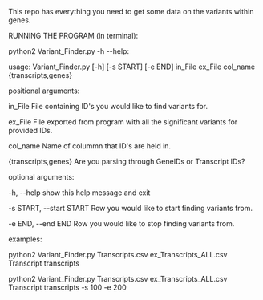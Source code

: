 This repo has everything you need to get some data on the variants within genes.

RUNNING THE PROGRAM (in terminal):

python2 Variant_Finder.py -h --help:

usage: Variant_Finder.py [-h] [-s START] [-e END]
                         in_File ex_File col_name {transcripts,genes}

positional arguments:

  in_File               File containing ID's you would like to find variants
                        for.
                        
  ex_File               File exported from program with all the significant
                        variants for provided IDs.
                        
  col_name              Name of colummn that ID's are held in.
  
  {transcripts,genes}   Are you parsing through GeneIDs or Transcript IDs?

optional arguments:

  -h, --help            show this help message and exit
  
  -s START, --start START
                        Row you would like to start finding variants from.
  
  -e END, --end END     Row you would like to stop finding variants from.

examples:

  python2 Variant_Finder.py Transcripts.csv ex_Transcripts_ALL.csv Transcript transcripts

  python2 Variant_Finder.py Transcripts.csv ex_Transcripts_ALL.csv Transcript transcripts -s 100 -e 200
